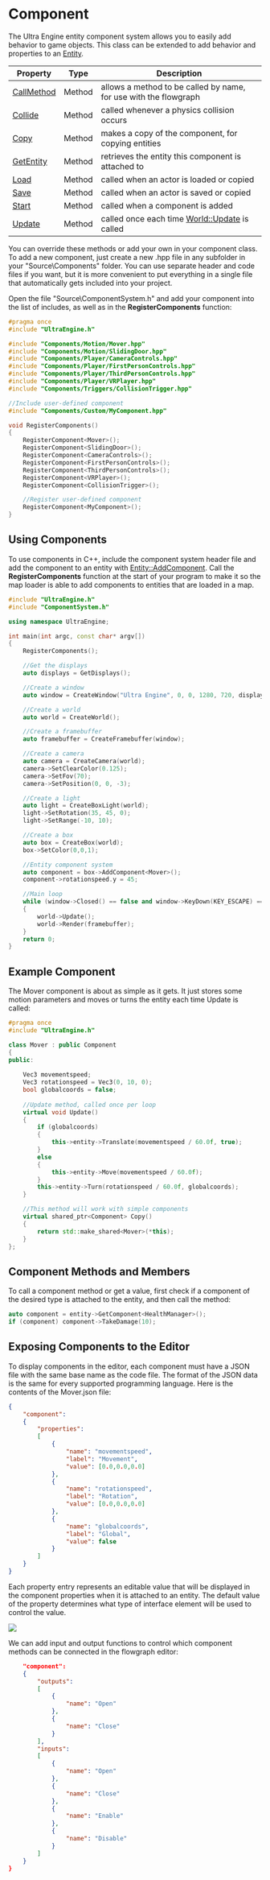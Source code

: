 # Component

The Ultra Engine entity component system allows you to easily add behavior to game objects. This class can be extended to add behavior and properties to an [Entity](Entity.md).

| Property | Type | Description |
|---|---|---|
| [CallMethod](Component_CallMethod.md) | Method | allows a method to be called by name, for use with the flowgraph |
| [Collide](Component_Collide.md) | Method | called whenever a physics collision occurs |
| [Copy](Component_Copy.md) | Method | makes a copy of the component, for copying entities |
| [GetEntity](Component_GetEntity.md) | Method | retrieves the entity this component is attached to |
| [Load](Component_Load.md) | Method | called when an actor is loaded or copied |
| [Save](Component_Save.md) | Method | called when an actor is saved or copied |
| [Start](Component_Start.md) | Method | called when a component is added |
| [Update](Component_Update.md) | Method | called once each time [World::Update](World_Update.md) is called |

You can override these methods or add your own in your component class. To add a new component, just create a new .hpp file in any subfolder in your "Source\Components" folder. You can use separate header and code files if you want, but it is more convenient to put everything in a single file that automatically gets included into your project. 

Open the file "Source\ComponentSystem.h" and add your component into the list of includes, as well as in the **RegisterComponents** function:
```c++
#pragma once
#include "UltraEngine.h"

#include "Components/Motion/Mover.hpp"
#include "Components/Motion/SlidingDoor.hpp"
#include "Components/Player/CameraControls.hpp"
#include "Components/Player/FirstPersonControls.hpp"
#include "Components/Player/ThirdPersonControls.hpp"
#include "Components/Player/VRPlayer.hpp"
#include "Components/Triggers/CollisionTrigger.hpp"

//Include user-defined component
#include "Components/Custom/MyComponent.hpp"

void RegisterComponents()
{
    RegisterComponent<Mover>();
    RegisterComponent<SlidingDoor>();
    RegisterComponent<CameraControls>();
    RegisterComponent<FirstPersonControls>();
    RegisterComponent<ThirdPersonControls>();
    RegisterComponent<VRPlayer>();
    RegisterComponent<CollisionTrigger>();

    //Register user-defined component
    RegisterComponent<MyComponent>();
}
```

## Using Components

To use components in C++, include the component system header file and add the component to an entity with [Entity::AddComponent](Entity_AddComponent.md). Call the **RegisterComponents** function at the start of your program to make it so the map loader is able to add components to entities that are loaded in a map. 

```c++
#include "UltraEngine.h"
#include "ComponentSystem.h"

using namespace UltraEngine;

int main(int argc, const char* argv[])
{
    RegisterComponents();

    //Get the displays
    auto displays = GetDisplays();

    //Create a window
    auto window = CreateWindow("Ultra Engine", 0, 0, 1280, 720, displays[0], WINDOW_CENTER | WINDOW_TITLEBAR);

    //Create a world
    auto world = CreateWorld();

    //Create a framebuffer
    auto framebuffer = CreateFramebuffer(window);

    //Create a camera
    auto camera = CreateCamera(world);
    camera->SetClearColor(0.125);
    camera->SetFov(70);
    camera->SetPosition(0, 0, -3);

    //Create a light
    auto light = CreateBoxLight(world);
    light->SetRotation(35, 45, 0);
    light->SetRange(-10, 10);

    //Create a box
    auto box = CreateBox(world);
    box->SetColor(0,0,1);

    //Entity component system
    auto component = box->AddComponent<Mover>();
    component->rotationspeed.y = 45;

    //Main loop
    while (window->Closed() == false and window->KeyDown(KEY_ESCAPE) == false)
    {
        world->Update();
        world->Render(framebuffer);
    }
    return 0;
}
```

## Example Component

The Mover component is about as simple as it gets. It just stores some motion parameters and moves or turns the entity each time Update is called:
```c++
#pragma once
#include "UltraEngine.h"

class Mover : public Component
{
public: 
     
    Vec3 movementspeed;
    Vec3 rotationspeed = Vec3(0, 10, 0);
    bool globalcoords = false;
    
    //Update method, called once per loop
    virtual void Update()
    {
        if (globalcoords)
        {
            this->entity->Translate(movementspeed / 60.0f, true);
        }
        else
        {
            this->entity->Move(movementspeed / 60.0f);
        }
        this->entity->Turn(rotationspeed / 60.0f, globalcoords);
    }

    //This method will work with simple components
    virtual shared_ptr<Component> Copy()
    {
        return std::make_shared<Mover>(*this);
    }
}; 
```

## Component Methods and Members

To call a component method or get a value, first check if a component of the desired type is attached to the entity, and then call the method:
```c++
auto component = entity->GetComponent<HealthManager>();
if (component) component->TakeDamage(10);
```

## Exposing Components to the Editor

To display components in the editor, each component must have a JSON file with the same base name as the code file. The format of the JSON data is the same for every supported programming language. Here is the contents of the Mover.json file:

```json
{
    "component":
    {
        "properties":
        [
            {
                "name": "movementspeed",
                "label": "Movement",
                "value": [0.0,0.0,0.0]
            },
            {
                "name": "rotationspeed",
                "label": "Rotation",
                "value": [0.0,0.0,0.0]
            },
            {
                "name": "globalcoords",
                "label": "Global",
                "value": false
            }
        ]
    }
}
```

Each property entry represents an editable value that will be displayed in the component properties when it is attached to an entity. The default value of the property determines what type of interface element will be used to control the value.

![](https://raw.githubusercontent.com/UltraEngine/Documentation/master/Images/component_properties.png)

We can add input and output functions to control which component methods can be connected in the flowgraph editor:

```json
    "component":
    {
        "outputs":
        [
            {
                "name": "Open"
            },
            {
                "name": "Close"
            }
        ],
        "inputs":
        [
            {
                "name": "Open"
            },
            {
                "name": "Close"
            },
            {
                "name": "Enable"
            },
            {
                "name": "Disable"
            }
        ]
    }
}
```
